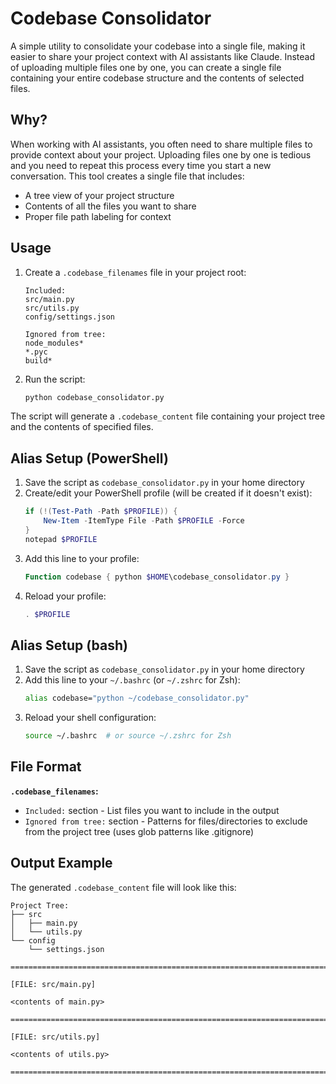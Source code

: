# Codebase Consolidator

A simple utility to consolidate your codebase into a single file, making it easier to share your project context with AI assistants like Claude. Instead of uploading multiple files one by one, you can create a single file containing your entire codebase structure and the contents of selected files.

## Why?

When working with AI assistants, you often need to share multiple files to provide context about your project. Uploading files one by one is tedious and you need to repeat this process every time you start a new conversation. This tool creates a single file that includes:
- A tree view of your project structure
- Contents of all the files you want to share
- Proper file path labeling for context

## Usage

1. Create a `.codebase_filenames` file in your project root:
    ```
    Included:
    src/main.py
    src/utils.py
    config/settings.json

    Ignored from tree:
    node_modules*
    *.pyc
    build*
    ```

2. Run the script:
    ```bash
    python codebase_consolidator.py
    ```

The script will generate a `.codebase_content` file containing your project tree and the contents of specified files.

## Alias Setup (PowerShell)

1. Save the script as `codebase_consolidator.py` in your home directory
2. Create/edit your PowerShell profile (will be created if it doesn't exist):
    ```powershell
    if (!(Test-Path -Path $PROFILE)) {
        New-Item -ItemType File -Path $PROFILE -Force
    }
    notepad $PROFILE
    ```
3. Add this line to your profile:
    ```powershell
    Function codebase { python $HOME\codebase_consolidator.py }
    ```
4. Reload your profile:
    ```powershell
    . $PROFILE
    ```

## Alias Setup (bash)

1. Save the script as `codebase_consolidator.py` in your home directory
2. Add this line to your `~/.bashrc` (or `~/.zshrc` for Zsh):
    ```bash
    alias codebase="python ~/codebase_consolidator.py"
    ```
3. Reload your shell configuration:
    ```bash
    source ~/.bashrc  # or source ~/.zshrc for Zsh
    ```

## File Format

**`.codebase_filenames`:**
- `Included:` section - List files you want to include in the output
- `Ignored from tree:` section - Patterns for files/directories to exclude from the project tree (uses glob patterns like .gitignore)

## Output Example

The generated `.codebase_content` file will look like this:

```
Project Tree:
├── src
│   ├── main.py
│   └── utils.py
└── config
    └── settings.json

================================================================================

[FILE: src/main.py]

<contents of main.py>

================================================================================

[FILE: src/utils.py]

<contents of utils.py>

================================================================================
```
